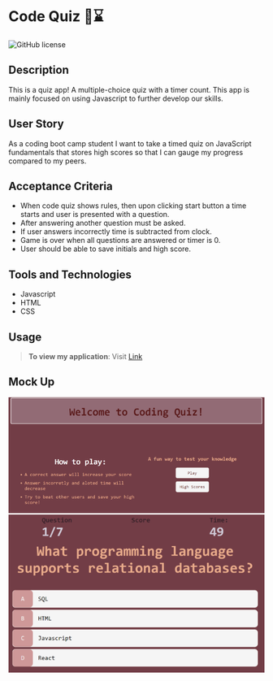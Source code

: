 # Code Quiz 📝⌛
![GitHub license](https://img.shields.io/badge/license-MIT-pink.svg) 

## Description
This is a quiz app! A multiple-choice quiz with a timer count. This app is mainly focused on using Javascript to further develop our skills.


## User Story
As a coding boot camp student I want to take a timed quiz on JavaScript fundamentals that stores high scores so that I can gauge my progress compared to my peers.

## Acceptance Criteria 
- When code quiz shows rules, then upon clicking start button a time starts and user is presented with a question. 
- After answering another question must be asked. 
- If user answers incorrectly time is subtracted from clock. 
- Game is over when all questions are answered or timer is 0. 
- User should be able to save initials and high score.

## Tools and Technologies
- Javascript
- HTML
- CSS

## Usage
> **To view my application**: Visit [Link](https://marissanancy.github.io/HwQuiz/)

## Mock Up
![This is what my page looks like ](Assets/home.png)
![ ](Assets/questions.png)